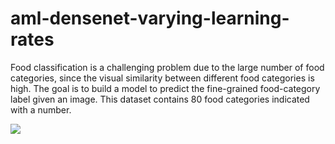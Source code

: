 # aml-densenet-varying-learning-rates

Food classification is a challenging problem due to the large number of food categories, since the visual similarity between different food categories is high. The goal is to build a model to predict the fine-grained food-category label given an image. This dataset contains 80 food categories indicated with a number.

![](https://www.googleapis.com/download/storage/v1/b/kaggle-user-content/o/inbox%2F540178%2F7980f38149e6093d84dfe1d3a9ca2935%2FSchermafbeelding%202019-10-24%20om%2008.22.39.png?generation=1571898198358163&alt=media)
